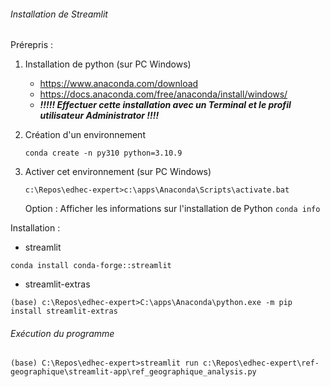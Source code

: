 ###### Installation de Streamlit

Prérepris :

1. Installation de python (sur PC Windows)

   * https://www.anaconda.com/download
   * https://docs.anaconda.com/free/anaconda/install/windows/
   * ***!!!!! Effectuer cette installation avec un Terminal et le profil utilisateur Administrator !!!!***
2. Création d'un environnement

   ```
   conda create -n py310 python=3.10.9
   ```
3. Activer cet environnement (sur PC Windows)

   ```
   c:\Repos\edhec-expert>c:\apps\Anaconda\Scripts\activate.bat
   ```

   Option : Afficher les informations sur l'installation de Python `conda info`

Installation :

* streamlit

```
conda install conda-forge::streamlit
```

* streamlit-extras

```
(base) c:\Repos\edhec-expert>C:\apps\Anaconda\python.exe -m pip install streamlit-extras
```

###### Exécution du programme

```
(base) C:\Repos\edhec-expert>streamlit run c:\Repos\edhec-expert\ref-geographique\streamlit-app\ref_geographique_analysis.py
```

